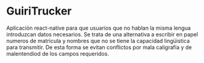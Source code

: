 # GuiriTrucker
Aplicación react-native para que usuarios que no hablan la misma lengua introduzcan datos necesarios.
Se trata de una alternativa a escribir en papel numeros de matricula y nombres que no se tiene la capacidad lingüistica para transmitir.
De esta forma se evitan conflictos por mala caligrafía y de malentendiod de los campos requeridos.
